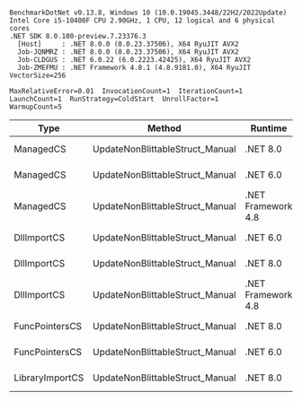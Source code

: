 ```

BenchmarkDotNet v0.13.8, Windows 10 (10.0.19045.3448/22H2/2022Update)
Intel Core i5-10400F CPU 2.90GHz, 1 CPU, 12 logical and 6 physical cores
.NET SDK 8.0.100-preview.7.23376.3
  [Host]     : .NET 8.0.0 (8.0.23.37506), X64 RyuJIT AVX2
  Job-JQNMRZ : .NET 8.0.0 (8.0.23.37506), X64 RyuJIT AVX2
  Job-CLDGUS : .NET 6.0.22 (6.0.2223.42425), X64 RyuJIT AVX2
  Job-ZMEFMU : .NET Framework 4.8.1 (4.8.9181.0), X64 RyuJIT VectorSize=256

MaxRelativeError=0.01  InvocationCount=1  IterationCount=1  
LaunchCount=1  RunStrategy=ColdStart  UnrollFactor=1  
WarmupCount=5  

```
| Type            | Method                          | Runtime            | input                | Mean        | Error | Median      | Min         | Max         | Allocated |
|---------------- |-------------------------------- |------------------- |--------------------- |------------:|------:|------------:|------------:|------------:|----------:|
| ManagedCS       | UpdateNonBlittableStruct_Manual | .NET 8.0           | PInvo(...)truct [49] |    490.3 μs |    NA |    490.3 μs |    490.3 μs |    490.3 μs |     480 B |
| ManagedCS       | UpdateNonBlittableStruct_Manual | .NET 6.0           | PInvo(...)truct [49] |    651.2 μs |    NA |    651.2 μs |    651.2 μs |    651.2 μs |     720 B |
| ManagedCS       | UpdateNonBlittableStruct_Manual | .NET Framework 4.8 | PInvo(...)truct [49] |    756.5 μs |    NA |    756.5 μs |    756.5 μs |    756.5 μs |         - |
| DllImportCS     | UpdateNonBlittableStruct_Manual | .NET 6.0           | PInvo(...)truct [49] | 18,460.7 μs |    NA | 18,460.7 μs | 18,460.7 μs | 18,460.7 μs |     712 B |
| DllImportCS     | UpdateNonBlittableStruct_Manual | .NET 8.0           | PInvo(...)truct [49] | 19,200.4 μs |    NA | 19,200.4 μs | 19,200.4 μs | 19,200.4 μs |     472 B |
| DllImportCS     | UpdateNonBlittableStruct_Manual | .NET Framework 4.8 | PInvo(...)truct [49] | 19,278.0 μs |    NA | 19,278.0 μs | 19,278.0 μs | 19,278.0 μs |         - |
| FuncPointersCS  | UpdateNonBlittableStruct_Manual | .NET 8.0           | PInvo(...)truct [49] | 31,541.4 μs |    NA | 31,541.4 μs | 31,541.4 μs | 31,541.4 μs |     472 B |
| FuncPointersCS  | UpdateNonBlittableStruct_Manual | .NET 6.0           | PInvo(...)truct [49] | 31,645.0 μs |    NA | 31,645.0 μs | 31,645.0 μs | 31,645.0 μs |     712 B |
| LibraryImportCS | UpdateNonBlittableStruct_Manual | .NET 8.0           | PInvo(...)truct [49] | 32,119.1 μs |    NA | 32,119.1 μs | 32,119.1 μs | 32,119.1 μs |     472 B |
